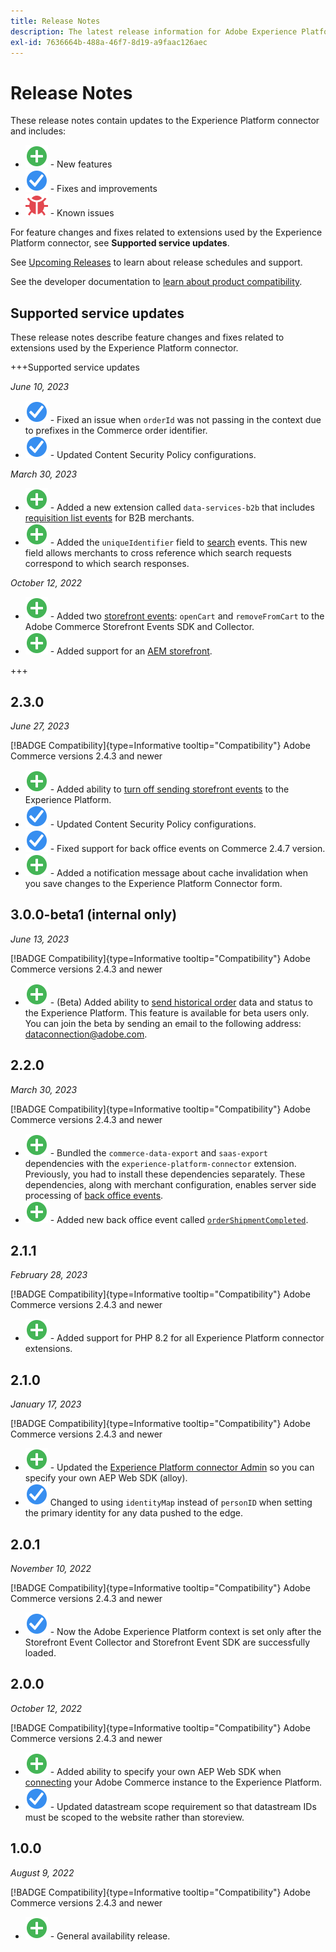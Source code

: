```yaml
---
title: Release Notes
description: The latest release information for Adobe Experience Platform connector from Adobe Commerce.
exl-id: 7636664b-488a-46f7-8d19-a9faac126aec
---
```

# Release Notes

These release notes contain updates to the Experience Platform connector and includes:

* ![New](../assets/new.svg) - New features
* ![Fix](../assets/fix.svg) - Fixes and improvements
* ![Bug](../assets/bug.svg) - Known issues

For feature changes and fixes related to extensions used by the Experience Platform connector, see **Supported service updates**.

See [Upcoming Releases](https://experienceleague.adobe.com/docs/commerce-operations/release/planning/schedule.html) to learn about release schedules and support.

See the developer documentation to [learn about product compatibility](https://experienceleague.adobe.com/docs/commerce-operations/release/product-availability.html).

## Supported service updates

These release notes describe feature changes and fixes related to extensions used by the Experience Platform connector.

+++Supported service updates

_June 10, 2023_

* ![Fix](../assets/fix.svg) - Fixed an issue when `orderId` was not passing in the context due to prefixes in the Commerce order identifier.
* ![Fix](../assets/fix.svg) - Updated Content Security Policy configurations.

_March 30, 2023_

* ![New](../assets/new.svg) - Added a new extension called `data-services-b2b` that includes [requisition list events](events.md#b2b-events) for B2B merchants.
* ![New](../assets/new.svg) - Added the `uniqueIdentifier` field to [search](events.md#search-events) events. This new field allows merchants to cross reference which search requests correspond to which search responses.

_October 12, 2022_

* ![New](../assets/new.svg) - Added two [storefront events](events.md): `openCart` and `removeFromCart` to the Adobe Commerce Storefront Events SDK and Collector.
* ![New](../assets/new.svg) - Added support for an [AEM storefront](overview.md#aem-support).

+++

## 2.3.0

_June 27, 2023_

[!BADGE Compatibility]{type=Informative tooltip="Compatibility"} Adobe Commerce versions 2.4.3 and newer

* ![New](../assets/new.svg) - Added ability to [turn off sending storefront events](connect-data.md#data-collection) to the Experience Platform.
* ![Fix](../assets/fix.svg) - Updated Content Security Policy configurations.
* ![Fix](../assets/fix.svg) - Fixed support for back office events on Commerce 2.4.7 version.
* ![New](../assets/new.svg) - Added a notification message about cache invalidation when you save changes to the Experience Platform Connector form.


## 3.0.0-beta1 (internal only)

_June 13, 2023_

[!BADGE Compatibility]{type=Informative tooltip="Compatibility"} Adobe Commerce versions 2.4.3 and newer

* ![New](../assets/new.svg) - (Beta) Added ability to [send historical order](connect-data.md#beta-send-historical-order-data) data and status to the Experience Platform. This feature is available for beta users only. You can join the beta by sending an email to the following address: [dataconnection@adobe.com](mailto:dataconnection@adobe.com).

## 2.2.0

_March 30, 2023_

[!BADGE Compatibility]{type=Informative tooltip="Compatibility"} Adobe Commerce versions 2.4.3 and newer

* ![New](../assets/new.svg) - Bundled the `commerce-data-export` and `saas-export` dependencies with the `experience-platform-connector` extension. Previously, you had to install these dependencies separately. These dependencies, along with merchant configuration, enables server side processing of [back office events](events.md#back-office-events).
* ![New](../assets/new.svg) - Added new back office event called [`orderShipmentCompleted`](events.md#ordershipmentcompleted).

## 2.1.1

_February 28, 2023_

[!BADGE Compatibility]{type=Informative tooltip="Compatibility"} Adobe Commerce versions 2.4.3 and newer

* ![New](../assets/new.svg) - Added support for PHP 8.2 for all Experience Platform connector extensions.

## 2.1.0

_January 17, 2023_

[!BADGE Compatibility]{type=Informative tooltip="Compatibility"} Adobe Commerce versions 2.4.3 and newer

* ![New](../assets/new.svg) - Updated the [Experience Platform connector Admin](connect-data.md) so you can specify your own AEP Web SDK (alloy).
* ![Fix](../assets/fix.svg) Changed to using `identityMap` instead of `personID` when setting the primary identity for any data pushed to the edge.

## 2.0.1

_November 10, 2022_

[!BADGE Compatibility]{type=Informative tooltip="Compatibility"} Adobe Commerce versions 2.4.3 and newer

* ![Fixed issue](../assets/fix.svg) - Now the Adobe Experience Platform context is set only after the Storefront Event Collector and Storefront Event SDK are successfully loaded.

## 2.0.0

_October 12, 2022_

[!BADGE Compatibility]{type=Informative tooltip="Compatibility"} Adobe Commerce versions 2.4.3 and newer

* ![New](../assets/new.svg) - Added ability to specify your own AEP Web SDK when [connecting](connect-data.md) your Adobe Commerce instance to the Experience Platform.
* ![Fix](../assets/fix.svg) - Updated datastream scope requirement so that datastream IDs must be scoped to the website rather than storeview.

## 1.0.0

_August 9, 2022_

[!BADGE Compatibility]{type=Informative tooltip="Compatibility"} Adobe Commerce versions 2.4.3 and newer

* ![New](../assets/new.svg) - General availability release.
